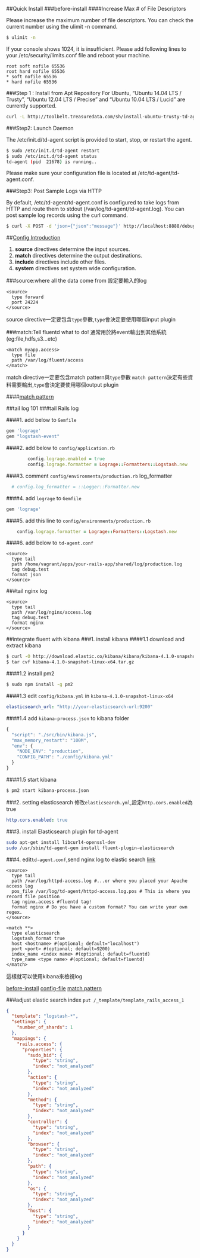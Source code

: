 ##Quick Install
###before-install
####Increase Max # of File Descriptors

Please increase the maximum number of file descriptors. You can check the current number using the ulimit -n command.

```sh
$ ulimit -n
```

If your console shows 1024, it is insufficient. Please add following lines to your /etc/security/limits.conf file and reboot your machine.

```
root soft nofile 65536
root hard nofile 65536
* soft nofile 65536
* hard nofile 65536
```


###Step 1 : Install from Apt Repository
For Ubuntu, “Ubuntu 14.04 LTS / Trusty”, “Ubuntu 12.04 LTS / Precise” and “Ubuntu 10.04 LTS / Lucid” are currently supported.

```sh
curl -L http://toolbelt.treasuredata.com/sh/install-ubuntu-trusty-td-agent2.sh | sh
```

###Step2: Launch Daemon

The /etc/init.d/td-agent script is provided to start, stop, or restart the agent.
```sh
$ sudo /etc/init.d/td-agent restart
$ sudo /etc/init.d/td-agent status
td-agent (pid  21678) is running..
```

Please make sure your configuration file is located at /etc/td-agent/td-agent.conf.

###Step3: Post Sample Logs via HTTP

By default, /etc/td-agent/td-agent.conf is configured to take logs from HTTP and route them to stdout (/var/log/td-agent/td-agent.log). You can post sample log records using the curl command.

```sh
$ curl -X POST -d 'json={"json":"message"}' http://localhost:8888/debug.test
```

##[Config Introduction](http://docs.fluentd.org/articles/config-file)
1. **source** directives determine the input sources.
2. **match** directives determine the output destinations.
3. **include** directives include other files.
4. **system** directives set system wide configuration.


###source:where all the data come from
設定要輸入的log
```
<source>
  type forward
  port 24224
</source>
```
source directive一定要包含`type`參數,`type`會決定要使用哪個input plugin

###match:Tell fluentd what to do!
通常用於將event輸出到其他系統(eg:file,hdfs,s3...etc)
```
<match myapp.access>
  type file
  path /var/log/fluent/access
</match>
```
match directive一定要包含match pattern與`type`參數
`match pattern`決定有些資料需要輸出,`type`會決定要使用哪個output plugin

####[match pattern](http://docs.fluentd.org/articles/config-file#match-pattern-how-you-control-the-event-flow-inside-fluentd)

##tail log 101
###tail Rails log

####1. add below to `Gemfile`
```rb
gem 'lograge'
gem "logstash-event"
```

####2. add below to `config/application.rb`
```rb
        config.lograge.enabled = true
        config.lograge.formatter = Lograge::Formatters::Logstash.new
```


####3. comment `config/environments/production.rb` log_formatter

```rb
  # config.log_formatter = ::Logger::Formatter.new 
```

####4. add `lograge` to `Gemfile`
```rb
gem 'lograge'
``` 

####5. add this line to `config/environments/production.rb`
```rb
    config.lograge.formatter = Lograge::Formatters::Logstash.new
```

####6. add below to `td-agent.conf`
```
<source>
  type tail
  path /home/vagrant/apps/your-rails-app/shared/log/production.log
  tag debug.test
  format json
</source>
```


###tail nginx log
```
<source>
  type tail
  path /var/log/nginx/access.log
  tag debug.test
  format nginx
</source>
```

##integrate fluent with kibana
###1. install kibana
####1.1 download and extract kibana 

```sh
$ curl -O http://download.elastic.co/kibana/kibana/kibana-4.1.0-snapshot-linux-x64.tar.gz
$ tar cvf kibana-4.1.0-snapshot-linux-x64.tar.gz
```

####1.2 install pm2

```sh
$ sudo npm install -g pm2
```

####1.3 edit `config/kibana.yml` in `kibana-4.1.0-snapshot-linux-x64`

```yml
elasticsearch_url: "http://your-elasticsearch-url:9200"
```

####1.4 add `kibana-process.json` to kibana folder

```js
{
  "script": "./src/bin/kibana.js",
  "max_memory_restart": "100M",
  "env": {
    "NODE_ENV": "production",
    "CONFIG_PATH": "./config/kibana.yml"
  }
}
```

####1.5 start kibana

```
$ pm2 start kibana-process.json
```


###2. setting elasticsearch
修改`elasticsearch.yml`,設定`http.cors.enabled`為true
```yml
http.cors.enabled: true
```

###3. install  Elasticsearch plugin for td-agent

```sh
sudo apt-get install libcurl4-openssl-dev
sudo /usr/sbin/td-agent-gem install fluent-plugin-elasticsearch
```

###4. edit`td-agent.conf`,send nginx log to elastic search
[link](http://docs.fluentd.org/recipe/nginx/elasticsearch)
```
<source>
  type tail
  path /var/log/httpd-access.log #...or where you placed your Apache access log
  pos_file /var/log/td-agent/httpd-access.log.pos # This is where you record file position
  tag nginx.access #fluentd tag!
  format nginx # Do you have a custom format? You can write your own regex.
</source>

<match **>
  type elasticsearch
  logstash_format true
  host <hostname> #(optional; default="localhost")
  port <port> #(optional; default=9200)
  index_name <index name> #(optional; default=fluentd)
  type_name <type name> #(optional; default=fluentd)
</match>
```

這樣就可以使用kibana來檢視log

[before-install](http://docs.fluentd.org/articles/before-install)
[config-file](http://docs.fluentd.org/articles/config-file)
[match pattern](http://docs.fluentd.org/articles/config-file#match-pattern-how-you-control-the-event-flow-inside-fluentd)


###adjust elastic search index
`put /_template/template_rails_access_1`

```json
{
  "template": "logstash-*",
  "settings": {
    "number_of_shards": 1
  },
  "mappings": {
    "rails.access": {
      "properties": {
        "sudo_bid": {
          "type": "string",
          "index": "not_analyzed"
        },
        "action": {
          "type": "string",
          "index": "not_analyzed"
        },
        "method": {
          "type": "string",
          "index": "not_analyzed"
        },
        "controller": {
          "type": "string",
          "index": "not_analyzed"
        },
        "browser": {
          "type": "string",
          "index": "not_analyzed"
        },
        "path": {
          "type": "string",
          "index": "not_analyzed"
        },
        "os": {
          "type": "string",
          "index": "not_analyzed"
        },
        "host": {
          "type": "string",
          "index": "not_analyzed"
        }
      }
    }
  }
}
```